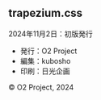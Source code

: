 <section id="colophon" role="doc-colophon">

## trapezium.css

2024年11月2日：初版発行

- 発行：O2 Project
- 編集：kubosho
- 印刷：日光企画

© O2 Project, 2024

</section>
